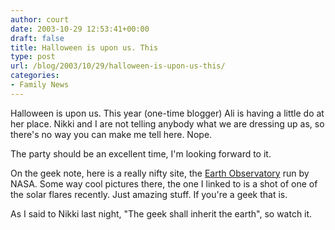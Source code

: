 ```yaml
---
author: court
date: 2003-10-29 12:53:41+00:00
draft: false
title: Halloween is upon us. This
type: post
url: /blog/2003/10/29/halloween-is-upon-us-this/
categories:
- Family News
---
```


Halloween is upon us.  This year (one-time blogger) Ali is having a little do at her place.  Nikki and I are not telling anybody what we are dressing up as, so there's no way you can make me tell here.  Nope.

The party should be an excellent time, I'm looking forward to it.

On the geek note, here is a really nifty site, the [Earth Observatory](http://earthobservatory.nasa.gov/Newsroom/NewImages/images.php3?img_id=16345) run by NASA.  Some way cool pictures there, the one I linked to is a shot of one of the solar flares recently.  Just amazing stuff.  If you're a geek that is.

As I said to Nikki last night, "The geek shall inherit the earth", so watch it.
